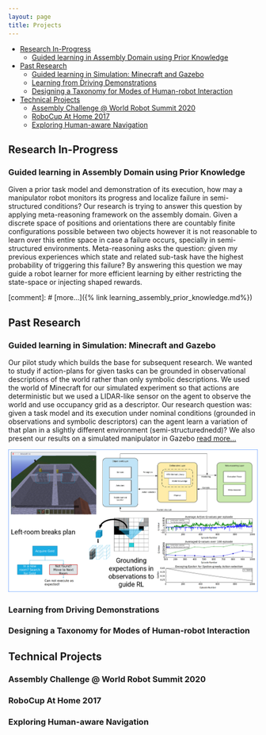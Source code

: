 ```yaml
---
layout: page
title: Projects
---
```

- [Research In-Progress](#research-in-progress)
  - [Guided learning in Assembly Domain using Prior Knowledge](#guided-learning-in-assembly-domain-using-prior-knowledge)
- [Past Research](#past-research)
  - [Guided learning in Simulation: Minecraft and Gazebo](#guided-learning-in-simulation-minecraft-and-gazebo)
  - [Learning from Driving Demonstrations](#learning-from-driving-demonstrations)
  - [Designing a Taxonomy for Modes of Human-robot Interaction](#designing-a-taxonomy-for-modes-of-human-robot-interaction)
- [Technical Projects](#technical-projects)
  - [Assembly Challenge @ World Robot Summit 2020](#assembly-challenge--world-robot-summit-2020)
  - [RoboCup At Home 2017](#robocup-at-home-2017)
  - [Exploring Human-aware Navigation](#exploring-human-aware-navigation)

## Research In-Progress

### Guided learning in Assembly Domain using Prior Knowledge

Given a prior task model and demonstration of its execution, how may a
manipulator robot monitors its progress and localize failure in semi-structured
conditions? Our research is trying to answer this question by applying
meta-reasoning framework on the assembly domain. Given a discrete space of
positions and orientations there are countably finite configurations possible
between two objects however it is not reasonable to learn over this entire space
in case a failure occurs, specially in semi-structured environments.
Meta-reasoning asks the question: given my previous experiences which state and
related sub-task have the highest probability of triggering this failure? By
answering this question we may guide a robot learner for more efficient learning
by either restricting the state-space or injecting shaped rewards.

[comment]: # [more...]({% link learning_assembly_prior_knowledge.md%})

## Past Research

### Guided learning in Simulation: Minecraft and Gazebo

Our pilot study which builds the base for subsequent research. We wanted to
study if action-plans for given tasks can be grounded in observational
descriptions of the world rather than only symbolic descriptions. We used the world
of Minecraft for our simulated experiment so that actions are deterministic but
we used a LIDAR-like sensor on the agent to observe the world and use occupancy
grid as a descriptor. Our research question was: given a task model and its
execution under nominal conditions (grounded in observations and symbolic
descriptors) can the agent learn a variation of that plan in a slightly
different environment (semi-structurednedd)? We also present our results on a
simulated manipulator in Gazebo [read more...]({{site.url}}/minecraft-gazebo/)

![Meta-reasoning for Learning New Plans from Failures in Simulation]({{site.url}}/../resources/minecraft_description.png)

### Learning from Driving Demonstrations

### Designing a Taxonomy for Modes of Human-robot Interaction

## Technical Projects

### Assembly Challenge @ World Robot Summit 2020

### RoboCup At Home 2017

### Exploring Human-aware Navigation
